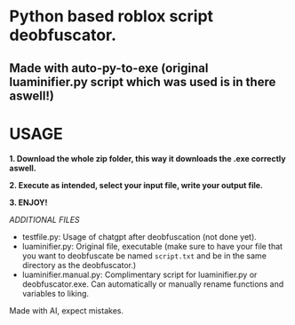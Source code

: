 # Python based roblox script deobfuscator.
## Made with auto-py-to-exe (original luaminifier.py script which was used is in there aswell!)

# USAGE
**1. Download the whole zip folder, this way it downloads the .exe correctly aswell.**

**2. Execute as intended, select your input file, write your output file.**

**3. ENJOY!**

*ADDITIONAL FILES*
- testfile.py: Usage of chatgpt after deobfuscation (not done yet).
- luaminifier.py: Original file, executable (make sure to have your file that you want to deobfuscate be named `script.txt` and be in the same directory as the deobfuscator.)
- luaminifier.manual.py: Complimentary script for luaminifier.py or deobfuscator.exe. Can automatically or manually rename functions and variables to liking.
  
Made with AI, expect mistakes.
